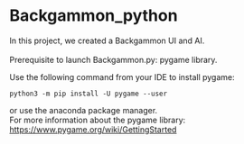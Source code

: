 # Backgammon_python
In this project, we created a Backgammon UI and AI. <br><br>
Prerequisite to launch Backgammon.py: pygame library.

Use the following command from your IDE to install pygame: <br>
		
	python3 -m pip install -U pygame --user
	
or use the anaconda package manager. <br> 
For more information about the pygame library: https://www.pygame.org/wiki/GettingStarted <br>